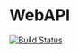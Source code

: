 # WebAPI
[![Build Status](https://dev.azure.com/GRC-CT-hCue-NPD-Morquecho/HCUE/_apis/build/status/rubenmorquecho.WebAPI?branchName=master)](https://dev.azure.com/GRC-CT-hCue-NPD-Morquecho/HCUE/_build/latest?definitionId=1&branchName=master)
